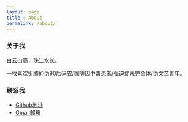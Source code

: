 ```yaml
---
layout: page
title : About
permalink: /about/
---
```



### 关于我

白云山高，珠江水长。

一枚喜欢折腾的伪90后码农/咖啡因中毒患者/强迫症未完全体/伪文艺青年。

### 联系我

* [Github地址](https://github.com/dengshenyu)
* [Gmail邮箱](mailto:dengshenyu@gmail.com)
